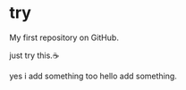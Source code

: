 try
===

My first repository on GitHub.

just try this.:coffee:


yes  i add something too
hello add something.

